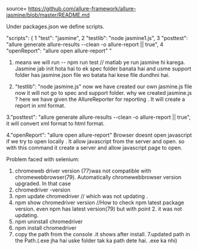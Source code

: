 source= https://github.com/allure-framework/allure-jasmine/blob/master/README.md

Under packages.json we define scripts.

"scripts": {
1  "test": "jasmine",
2  "testlib": "node jasmine1.js",
3  "posttest": "allure generate allure-results --clean -o allure-report || true",
4  "openReport": "allure open allure-report"
"

1. means we will run --  npm run test // matlab ye run jasmine hi karega. Jasmine jab
init hota hai to ek spec folder banata hai and usme support folder has jasmine.json file
wo batata hai kese file dundhni hai.

2. "testlib": "node jasmine.js"
now we have created our own jasmine.js file now it will not go to spec and support folder.
why we created jasmine.js ? here we have given the AllureReporter for reporting . It will create
a report in xml format.

3."posttest": "allure generate allure-results --clean -o allure-report || true",
it will convert xml format to html format.

4."openReport": "allure open allure-report"
Browser doesnt open javascript if we try to open locally . It allow javascript from the server
and open. so with this command it create a server and allow javascript page to open.


Problem faced with selenium:
1. chromeweb driver version (77)was not compatible with chromewebbrowser(79). Automatically chromewebbrowser version upgraded. In that case
1.  chromedriver -version
2. npm update chromedriver   // which was not updating .
3. npm show chromedriver version    //How to check npm latest package version.
even npm has latest version(79) but with point 2. it was not updating.
4. npm uninstall chromedriver
5. npm install chromedriver
6. copy the path from the console .it shows after install.
7.updated path in the Path.(.exe jha hai uske folder tak ka path dete hai. .exe ka nhi)
